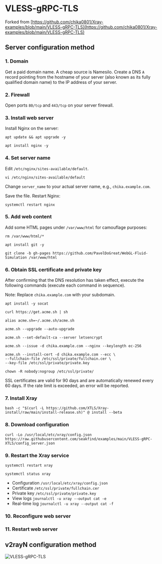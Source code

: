 # VLESS-gRPC-TLS

Forked from [https://github.com/chika0801/Xray-examples/blob/main/VLESS-gRPC-TLS](https://github.com/chika0801/Xray-examples/blob/main/VLESS-gRPC-TLS)

## Server configuration method

### 1. Domain

Get a paid domain name. A cheap source is Namesilo. Create a DNS `A` record pointing from the hostname of your server (also known as its fully qualified domain name) to the IP address of your server. 

### 2. Firewall

Open ports `80/tcp` and `443/tcp` on your server firewall.

### 3. Install web server

Install Nginx on the server:

```
apt update && apt upgrade -y

apt install nginx -y
```

### 4. Set server name

Edit `/etc/nginx/sites-available/default`.

```
vi /etc/nginx/sites-available/default
```

Change `server_name` to your actual server name, e.g., `chika.example.com`.

Save the file. Restart Nginx:

```
systemctl restart nginx
```

### 5. Add web content

Add some HTML pages under `/var/www/html` for camouflage purposes:

```
rm /var/www/html/*

apt install git -y

git clone -b gh-pages https://github.com/PavelDoGreat/WebGL-Fluid-Simulation /var/www/html
```

### 6. Obtain SSL certificate and private key

After confirming that the DNS resolution has taken effect, execute the following commands (execute each command in sequence).

Note: Replace `chika.example.com` with your subdomain.

```
apt install -y socat
```

```
curl https://get.acme.sh | sh
```

```
alias acme.sh=~/.acme.sh/acme.sh
```

```
acme.sh --upgrade --auto-upgrade
```

```
acme.sh --set-default-ca --server letsencrypt
```

```
acme.sh --issue -d chika.example.com --nginx --keylength ec-256
```

```
acme.sh --install-cert -d chika.example.com --ecc \
--fullchain-file /etc/ssl/private/fullchain.cer \
--key-file /etc/ssl/private/private.key
```

```
chown -R nobody:nogroup /etc/ssl/private/
```

SSL certificates are valid for 90 days and are automatically renewed every 60 days. If the rate limit is exceeded, an error will be reported.

### 7. Install Xray

```
bash -c "$(curl -L https://github.com/XTLS/Xray-install/raw/main/install-release.sh)" @ install --beta
```

### 8. Download configuration

```
curl -Lo /usr/local/etc/xray/config.json https://raw.githubusercontent.com/seakfind/examples/main/VLESS-gRPC-XTLS/config_server.json
```

### 9. Restart the Xray service

```
systemctl restart xray
```

```
systemctl status xray
```

- Configuration `/usr/local/etc/xray/config.json`
- Certificate `/etc/ssl/private/fullchain.cer`
- Private key `/etc/ssl/private/private.key`
- View logs `journalctl -u xray --output cat -e`
- Real-time log `journalctl -u xray --output cat -f`

### 10. Reconfigure web server

### 11. Restart web server

## v2rayN configuration method

![VLESS-gRPC-TLS](https://user-images.githubusercontent.com/88967758/180817492-7c165cd0-2d65-4901-85c5-c07f1b39e8c7.jpg)
